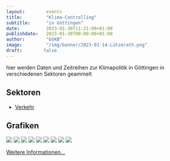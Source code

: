 ```yaml
---
layout:        events
title:         "Klima-Controlling"
subtitle:      "in Göttingen"
date:          2023-01-30T11:21:00+01:00
publishdate:   2023-01-30T00:00:00+01:00
author:        "GöKB"
image:         "/img/banner/2023-01-14-Lützerath.png"
draft:        false
---
```


hier werden Daten und Zeitreihen zur Klimapolitik in Göttingen in verschiedenen Sektoren
geammelt

Sektoren
-----------
- [Verkehr](/controlling/verkehr/2023-01-30-intro/)


Grafiken
-----------------

[![](/img/controlling/grafiken/test-2.jpg)](http://localhost:1313/img/controlling/grafiken/test-2.jpg)
[![](/img/controlling/grafiken/test-3.jpg)](http://localhost:1313/img/controlling/grafiken/test-3.jpg)
[![](/img/controlling/grafiken/test-4.jpg)](http://localhost:1313/img/controlling/grafiken/test-4.jpg)
[![](/img/controlling/grafiken/test-5.jpg)](http://localhost:1313/img/controlling/grafiken/test-5.jpg)
[![](/img/controlling/grafiken/test-6.jpg)](http://localhost:1313/img/controlling/grafiken/test-6.jpg)
[![](/img/controlling/grafiken/test-7.jpg)](http://localhost:1313/img/controlling/grafiken/test-7.jpg)
[![](/img/controlling/grafiken/test-8.jpg)](http://localhost:1313/img/controlling/grafiken/test-8.jpg)
[![](/img/controlling/grafiken/test-9.jpg)](http://localhost:1313/img/controlling/grafiken/test-9.jpg)
[![](/img/controlling/grafiken/test-10.jpg)](http://localhost:1313/img/controlling/grafiken/test-10.jpg)



[Weitere Informationen...](https://www.greenpeace.de/klimaschutz/energiewende/kohleausstieg/abgrund-heimat)
